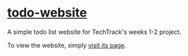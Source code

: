 # [todo-website](https://aaron-gaf.github.io/todo-website/)
A simple todo list website for TechTrack's weeks 1-2 project.

To view the website, simply [visit its page](https://aaron-gaf.github.io/todo-website/).

